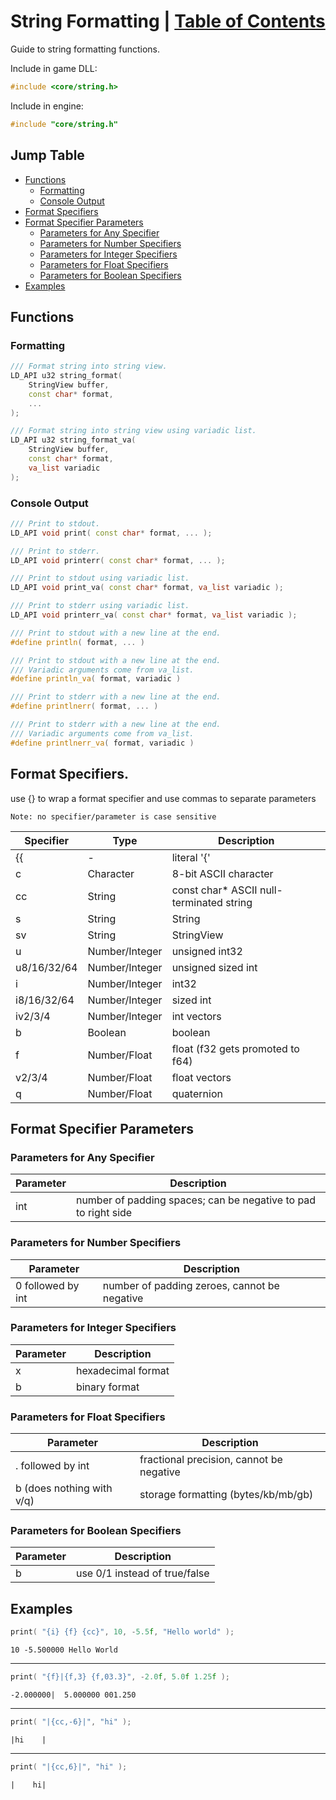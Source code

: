 <!--
 * Description:  String Formatting Documentation
 * Author:       Alicia Amarilla (smushyaa@gmail.com)
 * File Created: July 19, 2023
-->

# String Formatting | [Table of Contents](./toc.md)

Guide to string formatting functions.

Include in game DLL:
```cpp
#include <core/string.h>
```
Include in engine:
```cpp
#include "core/string.h"
```

## Jump Table
- [Functions](#functions)
    - [Formatting](#formatting)
    - [Console Output](#console-output)
- [Format Specifiers](#format-specifiers)
- [Format Specifier Parameters](#format-specifier-parameters)
    - [Parameters for Any Specifier](#parameters-for-any-specifier)
    - [Parameters for Number Specifiers](#parameters-for-number-specifiers)
    - [Parameters for Integer Specifiers](#parameters-for-integer-specifiers)
    - [Parameters for Float Specifiers](#parameters-for-float-specifiers)
    - [Parameters for Boolean Specifiers](#parameters-for-boolean-specifiers)
- [Examples](#examples)

## Functions

### Formatting
```cpp
/// Format string into string view.
LD_API u32 string_format(
    StringView buffer,
    const char* format,
    ...
);
```

```cpp
/// Format string into string view using variadic list.
LD_API u32 string_format_va(
    StringView buffer,
    const char* format,
    va_list variadic
);
```

### Console Output

```cpp
/// Print to stdout.
LD_API void print( const char* format, ... );
```

```cpp
/// Print to stderr.
LD_API void printerr( const char* format, ... );
```

```cpp
/// Print to stdout using variadic list.
LD_API void print_va( const char* format, va_list variadic );
```

```cpp
/// Print to stderr using variadic list.
LD_API void printerr_va( const char* format, va_list variadic );
```
```cpp
/// Print to stdout with a new line at the end.
#define println( format, ... )
```

```cpp
/// Print to stdout with a new line at the end.
/// Variadic arguments come from va_list.
#define println_va( format, variadic )
```

```cpp
/// Print to stderr with a new line at the end.
#define printlnerr( format, ... )
```

```cpp
/// Print to stderr with a new line at the end.
/// Variadic arguments come from va_list.
#define printlnerr_va( format, variadic )
```

## Format Specifiers.
use {} to wrap a format specifier and use commas to separate parameters

` Note: no specifier/parameter is case sensitive `

| Specifier        | Type           | Description                              |
| ---------------- | -------------- | ---------------------------------------- |
| {{               | -              | literal '{'                              |
| c                | Character      | 8-bit ASCII character                    |
| cc               | String         | const char* ASCII null-terminated string |
| s                | String         | String                                   |
| sv               | String         | StringView                               |
| u                | Number/Integer | unsigned int32                           |
| u8/16/32/64      | Number/Integer | unsigned sized int                       |
| i                | Number/Integer | int32                                    |
| i8/16/32/64      | Number/Integer | sized int                                |
| iv2/3/4          | Number/Integer | int vectors                              |
| b                | Boolean        | boolean                                  |
| f                | Number/Float   | float (f32 gets promoted to f64)         |
| v2/3/4           | Number/Float   | float vectors                            |
| q                | Number/Float   | quaternion                               |

## Format Specifier Parameters
### Parameters for Any Specifier
| Parameter | Description                                                    |
| --------- | -------------------------------------------------------------- |
| int       | number of padding spaces; can be negative to pad to right side |

### Parameters for Number Specifiers
| Parameter         | Description                                  |
| ----------------- | -------------------------------------------- |
| 0 followed by int | number of padding zeroes, cannot be negative |

### Parameters for Integer Specifiers
| Parameter | Description        |
| --------- | ------------------ |
| x         | hexadecimal format |
| b         | binary format      |

### Parameters for Float Specifiers
| Parameter                 | Description                              |
| ------------------------- | ---------------------------------------- |
| . followed by int         | fractional precision, cannot be negative |
| b (does nothing with v/q) | storage formatting (bytes/kb/mb/gb)      |

### Parameters for Boolean Specifiers
| Parameter | Description                   |
| --------- | ----------------------------- |
| b         | use 0/1 instead of true/false |

## Examples
```cpp
print( "{i} {f} {cc}", 10, -5.5f, "Hello world" );
```
```
10 -5.500000 Hello World
```
---
```cpp
print( "{f}|{f,3} {f,03.3}", -2.0f, 5.0f 1.25f );
```
```
-2.000000|  5.000000 001.250
```
---
```cpp
print( "|{cc,-6}|", "hi" );
```
```
|hi    |
```
---
```cpp
print( "|{cc,6}|", "hi" );
```
```
|    hi|
```

